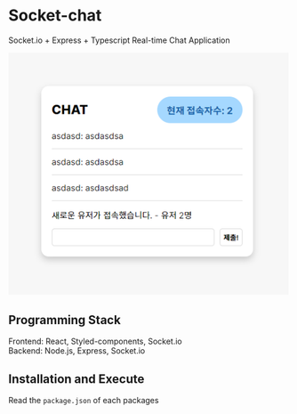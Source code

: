 # Socket-chat
Socket.io + Express + Typescript Real-time Chat Application

![Screenshot](./example/screenshot.png)

## Programming Stack
Frontend: React, Styled-components, Socket.io  
Backend: Node.js, Express, Socket.io

## Installation and Execute
Read the ```package.json``` of each packages
